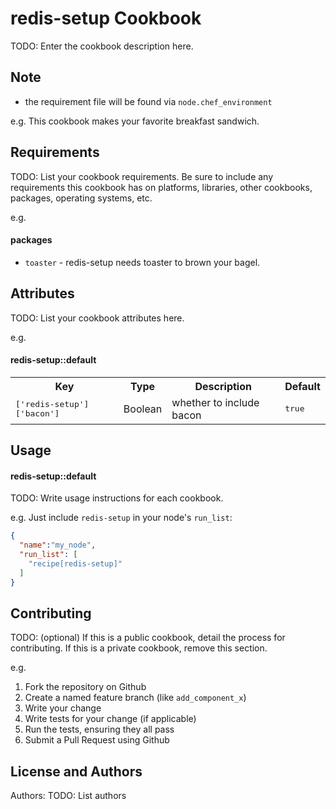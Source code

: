 redis-setup Cookbook
=====================
TODO: Enter the cookbook description here.

Note
----
 - the requirement file will be found via `node.chef_environment`

e.g.
This cookbook makes your favorite breakfast sandwich.

Requirements
------------
TODO: List your cookbook requirements. Be sure to include any requirements this cookbook has on platforms, libraries, other cookbooks, packages, operating systems, etc.

e.g.
#### packages
- `toaster` - redis-setup needs toaster to brown your bagel.

Attributes
----------
TODO: List your cookbook attributes here.

e.g.
#### redis-setup::default
<table>
  <tr>
    <th>Key</th>
    <th>Type</th>
    <th>Description</th>
    <th>Default</th>
  </tr>
  <tr>
    <td><tt>['redis-setup']['bacon']</tt></td>
    <td>Boolean</td>
    <td>whether to include bacon</td>
    <td><tt>true</tt></td>
  </tr>
</table>

Usage
-----
#### redis-setup::default
TODO: Write usage instructions for each cookbook.

e.g.
Just include `redis-setup` in your node's `run_list`:

```json
{
  "name":"my_node",
  "run_list": [
    "recipe[redis-setup]"
  ]
}
```

Contributing
------------
TODO: (optional) If this is a public cookbook, detail the process for contributing. If this is a private cookbook, remove this section.

e.g.
1. Fork the repository on Github
2. Create a named feature branch (like `add_component_x`)
3. Write your change
4. Write tests for your change (if applicable)
5. Run the tests, ensuring they all pass
6. Submit a Pull Request using Github

License and Authors
-------------------
Authors: TODO: List authors
